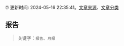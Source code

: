 :alarm_clock: 更新时间: 2024-05-16 22:35:41。[文章来源](/README.md)、[文章分类](/TAGS.md)

## 报告


> 关键字：`报告`、`月报`



